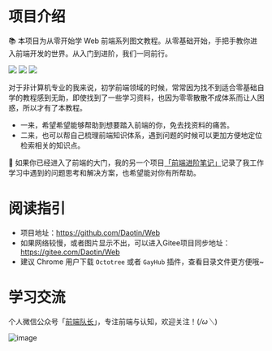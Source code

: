 # 项目介绍

📚 本项目为从零开始学 Web 前端系列图文教程。从零基础开始，手把手教你进入前端开发的世界。从入门到进阶，我们一同前行。

![](https://img.shields.io/badge/stars-129-blue.svg)
![](https://img.shields.io/badge/forks-47-blue.svg)
![](https://img.shields.io/badge/licence-MIT-success.svg)

对于非计算机专业的我来说，初学前端领域的时候，常常因为找不到适合零基础自学的教程感到无助，即使找到了一些学习资料，也因为零零散散不成体系而让人困惑，所以才有了本教程。
- 一来，希望希望能够帮助到想要踏入前端的你，免去找资料的痛苦。
- 二来，也可以帮自己梳理前端知识体系，遇到问题的时候可以更加方便地定位检索相关的知识点。

🎉 如果你已经进入了前端的大门，我的另一个项目[「前端进阶笔记」](https://github.com/Daotin/fe-blog)记录了我工作学习中遇到的问题思考和解决方案，也希望能对你有所帮助。

# 阅读指引

- 项目地址：https://github.com/Daotin/Web 
- 如果网络较慢，或者图片显示不出，可以进入Gitee项目同步地址：https://gitee.com/Daotin/Web
- 建议 Chrome 用户下载 `Octotree` 或者 `GayHub` 插件，查看目录文件更方便哦~

# 学习交流

个人微信公众号「[前端队长](https://github.com/Daotin/pic/raw/master/wx.jpg)」，专注前端与认知，欢迎关注！(*/ω＼*)

![image](https://user-images.githubusercontent.com/23518990/90120671-977e8580-dd8d-11ea-93b8-5c5557e0b4ee.png)



